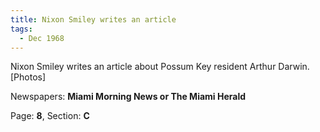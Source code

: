 ```yaml
---  
title: Nixon Smiley writes an article  
tags:  
  - Dec 1968  
---  
```

  
Nixon Smiley writes an article about Possum Key resident Arthur Darwin. [Photos]  
  
Newspapers: **Miami Morning News or The Miami Herald**  
  
Page: **8**, Section: **C** 
